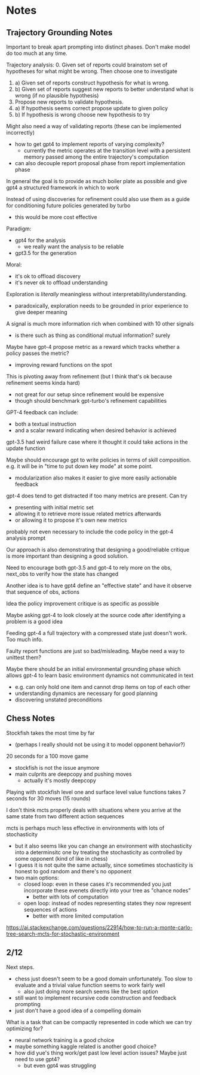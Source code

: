 # Notes

## Trajectory Grounding Notes

Important to break apart prompting into distinct phases. Don't make model do too much at any time.

Trajectory analysis:
0. Given set of reports could brainstom set of hypotheses for what might be wrong. Then choose one to investigate
1. a) Given set of reports construct hypothesis for what is wrong.
1. b) Given set of reports suggest new reports to better understand what is wrong (if no plausible hypothesis)
2. Propose new reports to validate hypothesis.
3. a) If hypothesis seems correct propose update to given policy
3. b) If hypothesis is wrong choose new hypothesis to try

Might also need a way of validating reports (these can be implemented incorrectly)
- how to get gpt4 to implement reports of varying complexity?
    - currently the metric operates at the transition level with a persistent memory passed among the entire trajectory's computation
- can also decouple report proposal phase from report implementation phase

In general the goal is to provide as much boiler plate as possible and give gpt4
a structured framework in which to work

Instead of using discoveries for refinement could also use them as a guide for conditioning future policies generated by turbo
- this would be more cost effective

Paradigm:
- gpt4 for the analysis
    - we really want the analysis to be reliable
- gpt3.5 for the generation

Moral:
- it's ok to offload discovery
- it's never ok to offload understanding

Exploration is *literally* meaningless without interpretability/understanding. 
- paradoxically, exploration needs to be grounded in prior experience to give deeper meaning

A signal is much more information rich when combined with 10 other signals
- is there such as thing as conditional mutual information? surely

Maybe have gpt-4 propose metric as a reward which tracks whether a policy passes the metric?
- improving reward functions on the spot

This is pivoting away from refinement (but I think that's ok because refinement seems kinda hard)
- not great for our setup since refinement would be expensive
- though should benchmark gpt-turbo's refinement capabilities

GPT-4 feedback can include:
- both a textual instruction
- and a scalar reward indicating when desired behavior is achieved

gpt-3.5 had weird failure case where it thought it could take actions in the update function

Maybe should encourage gpt to write policies in terms of skill composition. e.g. it will be in "time to put down key mode" at some point.
- modularization also makes it easier to give more easily actionable feedback

gpt-4 does tend to get distracted if too many metrics are present. Can try
- presenting with initial metric set
- allowing it to retrieve more issue related metrics afterwards
- or allowing it to propose it's own new metrics

probably not even necessary to include the code policy in the gpt-4 analysis prompt

Our approach is also demonstrating that designing a good/reliable critique is more important than designing a good solution.

Need to encourage both gpt-3.5 and gpt-4 to rely more on the obs, next_obs to verify how the state has changed

Another idea is to have gpt4 define an "effective state" and have it observe that sequence of obs, actions

Idea the policy improvement critique is as specific as possible

Maybe asking gpt-4 to look closely at the source code after identifying a problem is a good idea

Feeding gpt-4 a full trajectory with a compressed state just doesn't work. Too much info.

Faulty report functions are just so bad/misleading. Maybe need a way to unittest them?

Maybe there should be an initial environmental grounding phase which allows gpt-4 to learn basic environment dynamics not communicated in text
- e.g. can only hold one item and cannot drop items on top of each other
- understanding dynamics are necessary for good planning
- discovering unstated preconditions

## Chess Notes

Stockfish takes the most time by far
- (perhaps I really should not be using it to model opponent behavior?)

20 seconds for a 100 move game
- stockfish is not the issue anymore
- main culprits are deepcopy and pushing moves
    - actually it's mostly deepcopy

Playing with stockfish level one and surface level value functions takes 7 seconds for 30 moves (15 rounds)

I don't think mcts properly deals with situations where you arrive at the same state from two different action sequences

mcts is perhaps much less effective in environments with lots of stochasticity
- but it also seems like you can change an environment with stochasticity into a determinsitc one by treating the 
stochasticity as controlled by some opponent (kind of like in chess)
- I guess it is not quite the same actually, since sometimes stochasticity is honest to god random and there's no opponent
- two main options:
    - closed loop: even in these cases it's recommended you just incorporate these evenets directly into your tree as "chance nodes"
        - better with lots of computation
    - open loop: instead of nodes representing states they now represent sequences of actions
        - better with more limited computation

<https://ai.stackexchange.com/questions/22914/how-to-run-a-monte-carlo-tree-search-mcts-for-stochastic-environment>

## 2/12

Next steps.
- chess just doesn't seem to be a good domain unfortunately. Too slow to evaluate and a trivial value function seems to work fairly well
    - also just doing more search seems like the best option
- still want to implement recursive code construction and feedback prompting
- just don't have a good idea of a compelling domain

What is a task that can be compactly represented in code which we can try optimizing for?
- neural network training is a good choice
- maybe something kaggle related is another good choice?
- how did yue's thing work/get past low level action issues? Maybe just need to use gpt4?
    - but even gpt4 was struggling
